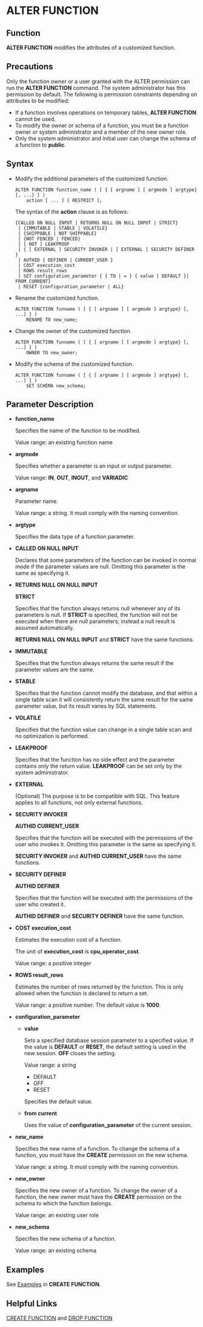 # ALTER FUNCTION<a name="EN-US_TOPIC_0289900507"></a>

## Function<a name="en-us_topic_0283136989_en-us_topic_0237122061_en-us_topic_0059778614_sa364f8cdcfd24ba1a68426488e7852d4"></a>

**ALTER FUNCTION**  modifies the attributes of a customized function.

## Precautions<a name="en-us_topic_0283136989_en-us_topic_0237122061_en-us_topic_0059778614_sf701318086b54f2fad9457e8e0b38f19"></a>

Only the function owner or a user granted with the ALTER permission can run the  **ALTER FUNCTION**  command. The system administrator has this permission by default. The following is permission constraints depending on attributes to be modified:

-   If a function involves operations on temporary tables,  **ALTER FUNCTION**  cannot be used.
-   To modify the owner or schema of a function, you must be a function owner or system administrator and a member of the new owner role.
-   Only the system administrator and initial user can change the schema of a function to  **public**.

## Syntax<a name="en-us_topic_0283136989_en-us_topic_0237122061_en-us_topic_0059778614_sa4d6f7fca3774a5e9f488937b289bea3"></a>

-   Modify the additional parameters of the customized function.

    ```
    ALTER FUNCTION function_name ( [ { [ argname ] [ argmode ] argtype} [, ...] ] )
        action [ ... ] [ RESTRICT ];
    ```

    The syntax of the  **action**  clause is as follows:

    ```
    {CALLED ON NULL INPUT | RETURNS NULL ON NULL INPUT | STRICT}
     | {IMMUTABLE | STABLE | VOLATILE}
     | {SHIPPABLE | NOT SHIPPABLE}
     | {NOT FENCED | FENCED}
     | [ NOT ] LEAKPROOF
     | { [ EXTERNAL ] SECURITY INVOKER | [ EXTERNAL ] SECURITY DEFINER }
     | AUTHID { DEFINER | CURRENT_USER }
     | COST execution_cost
     | ROWS result_rows
     | SET configuration_parameter { { TO | = } { value | DEFAULT }| FROM CURRENT}
     | RESET {configuration_parameter | ALL}
    ```

-   Rename the customized function.

    ```
    ALTER FUNCTION funname ( [ { [ argname ] [ argmode ] argtype} [, ...] ] )
        RENAME TO new_name;
    ```

-   Change the owner of the customized function.

    ```
    ALTER FUNCTION funname ( [ { [ argname ] [ argmode ] argtype} [, ...] ] )
        OWNER TO new_owner;
    ```

-   Modify the schema of the customized function.

    ```
    ALTER FUNCTION funname ( [ { [ argname ] [ argmode ] argtype} [, ...] ] )
        SET SCHEMA new_schema;
    ```


## Parameter Description<a name="en-us_topic_0283136989_en-us_topic_0237122061_en-us_topic_0059778614_s72f8af90c9784dc9a16e58974d73a31a"></a>

-   **function\_name**

    Specifies the name of the function to be modified.

    Value range: an existing function name

-   **argmode**

    Specifies whether a parameter is an input or output parameter.

    Value range:  **IN**,  **OUT**,  **INOUT**, and  **VARIADIC**

-   **argname**

    Parameter name.

    Value range: a string. It must comply with the naming convention.

-   **argtype**

    Specifies the data type of a function parameter.

-   **CALLED ON NULL INPUT**

    Declares that some parameters of the function can be invoked in normal mode if the parameter values are null. Omitting this parameter is the same as specifying it.

-   **RETURNS NULL ON NULL INPUT**

    **STRICT**

    Specifies that the function always returns null whenever any of its parameters is null. If  **STRICT**  is specified, the function will not be executed when there are null parameters; instead a null result is assumed automatically.

    **RETURNS NULL ON NULL INPUT**  and  **STRICT**  have the same functions.

-   **IMMUTABLE**

    Specifies that the function always returns the same result if the parameter values are the same.

-   **STABLE**

    Specifies that the function cannot modify the database, and that within a single table scan it will consistently return the same result for the same parameter value, but its result varies by SQL statements.

-   **VOLATILE**

    Specifies that the function value can change in a single table scan and no optimization is performed.

-   **LEAKPROOF**

    Specifies that the function has no side effect and the parameter contains only the return value.  **LEAKPROOF**  can be set only by the system administrator.

-   **EXTERNAL**

    \(Optional\) The purpose is to be compatible with SQL. This feature applies to all functions, not only external functions.

-   **SECURITY INVOKER**

    **AUTHID CURRENT\_USER**

    Specifies that the function will be executed with the permissions of the user who invokes it. Omitting this parameter is the same as specifying it.

    **SECURITY INVOKER**  and  **AUTHID CURRENT\_USER**  have the same functions.

-   **SECURITY DEFINER**

    **AUTHID DEFINER**

    Specifies that the function will be executed with the permissions of the user who created it.

    **AUTHID DEFINER**  and  **SECURITY DEFINER**  have the same function.

-   **COST execution\_cost**

    Estimates the execution cost of a function.

    The unit of  **execution\_cost**  is  **cpu\_operator\_cost**.

    Value range: a positive integer

-   **ROWS result\_rows**

    Estimates the number of rows returned by the function. This is only allowed when the function is declared to return a set.

    Value range: a positive number. The default value is  **1000**.

-   **configuration\_parameter**
    -   **value**

        Sets a specified database session parameter to a specified value. If the value is  **DEFAULT**  or  **RESET**, the default setting is used in the new session.  **OFF**  closes the setting.

        Value range: a string

        -   DEFAULT
        -   OFF
        -   RESET

        Specifies the default value.

    -   **from current**

        Uses the value of  **configuration\_parameter**  of the current session.


-   **new\_name**

    Specifies the new name of a function. To change the schema of a function, you must have the  **CREATE**  permission on the new schema.

    Value range: a string. It must comply with the naming convention.

-   **new\_owner**

    Specifies the new owner of a function. To change the owner of a function, the new owner must have the  **CREATE**  permission on the schema to which the function belongs.

    Value range: an existing user role

-   **new\_schema**

    Specifies the new schema of a function.

    Value range: an existing schema


## Examples<a name="en-us_topic_0283136989_en-us_topic_0237122061_en-us_topic_0059778614_sfe220a2da49d4ca5928fe714ca12e949"></a>

See  [Examples](create-function.md#en-us_topic_0283136560_en-us_topic_0237122104_en-us_topic_0059778837_scc61c5d3cc3e48c1a1ef323652dda821)  in  **CREATE FUNCTION**.

## Helpful Links<a name="en-us_topic_0283136989_en-us_topic_0237122061_en-us_topic_0059778614_sacb869eb702a48fdbb64acb219ced069"></a>

[CREATE FUNCTION](create-function.md)  and  [DROP FUNCTION](drop-function.md)

